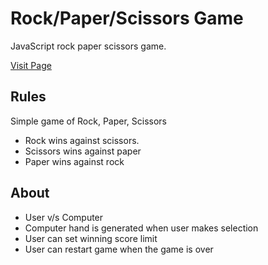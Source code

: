 # Rock/Paper/Scissors Game

JavaScript rock paper scissors game. 

[Visit Page](https://amrdesai.github.io/rock-paper-scissors/)


## Rules
Simple game of Rock, Paper, Scissors
- Rock wins against scissors.
- Scissors wins against paper
- Paper wins against rock

## About
- User v/s Computer
- Computer hand is generated when user makes selection
- User can set winning score limit
- User can restart game when the game is over
